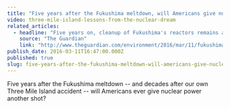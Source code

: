 ```yaml
---
title: "Five years after the Fukushima meltdown, will Americans give nuclear power another shot?"
video: three-mile-island-lessons-from-the-nuclear-dream
related_articles:
  - headline: "Five years on, cleanup of Fukushima's reactors remains a distant goal"
    source: "The Guardian"
    link: "http://www.theguardian.com/environment/2016/mar/11/fukushima-daiichi-nuclear-reactors-decommission-cleanup-japan-tsunami-meltdown"
publish_date: 2016-03-11T16:47:00.000Z
published: true
slug: five-years-after-the-fukushima-meltdown-will-americans-give-nuclear-power-another-shot
---
```

Five years after the Fukushima meltdown -- and decades after our own Three Mile Island accident -- will Americans ever give nuclear power another shot?

